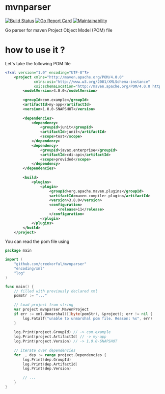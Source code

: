 # mvnparser

[![Build Status](https://travis-ci.org/creekorful/mvnparser.svg?branch=master)](https://travis-ci.org/creekorful/mvnparser)
[![Go Report Card](https://goreportcard.com/badge/github.com/creekorful/mvnparser)](https://goreportcard.com/report/github.com/creekorful/mvnparser)
[![Maintainability](https://api.codeclimate.com/v1/badges/ac9fd99e18e6ef2661e3/maintainability)](https://codeclimate.com/github/creekorful/mvnparser/maintainability)

Go parser for maven Project Object Model (POM) file

# how to use it ?

Let's take the following POM file

```xml
<?xml version="1.0" encoding="UTF-8"?>
    <project xmlns="http://maven.apache.org/POM/4.0.0" 
	         xmlns:xsi="http://www.w3.org/2001/XMLSchema-instance" 
	         xsi:schemaLocation="http://maven.apache.org/POM/4.0.0 http://maven.apache.org/xsd/maven-4.0.0.xsd">
        <modelVersion>4.0.0</modelVersion>
    
        <groupId>com.example</groupId>
        <artifactId>my-app</artifactId>
        <version>1.0.0-SNAPSHOT</version>
    
        <dependencies>
            <dependency>
                <groupId>junit</groupId>
                <artifactId>junit</artifactId>
                <scope>test</scope>
            </dependency>
            <dependency>
                <groupId>javax.enterprise</groupId>
                <artifactId>cdi-api</artifactId>
                <scope>provided</scope>
            </dependency>
        </dependencies>
    
        <build>
            <plugins>
                <plugin>
                    <groupId>org.apache.maven.plugins</groupId>
                    <artifactId>maven-compiler-plugin</artifactId>
                    <version>3.8.0</version>
                    <configuration>
                        <release>11</release>
                    </configuration>
                </plugin>
            </plugins>
        </build>
    </project>
```

You can read the pom file using 

```go
package main

import (
	"github.com/creekorful/mvnparser"
	"encoding/xml"
	"log"
)

func main() { 
    // filled with previously declared xml 
    pomStr := "..."
	
    // Load project from string
    var project mvnparser.MavenProject
    if err := xml.Unmarshal([]byte(pomStr), &project); err != nil {
        log.Fatalf("unable to unmarshal pom file. Reason: %s", err)
    }
    
    log.Print(project.GroupId) // -> com.example
    log.Print(project.ArtifactId) // -> my-app
    log.Print(project.Version) // -> 1.0.0-SNAPSHOT
    
    // iterate over dependencies
    for _, dep := range project.Dependencies {
    	log.Print(dep.GroupId)
    	log.Print(dep.ArtifactId)
    	log.Print(dep.Version)
    	
    	// ...
    }
}

```